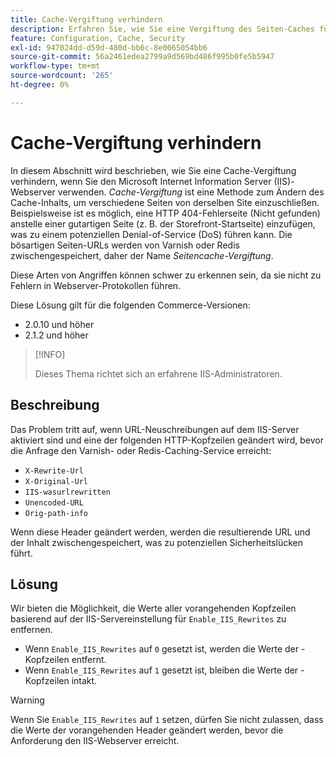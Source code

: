 ```yaml
---
title: Cache-Vergiftung verhindern
description: Erfahren Sie, wie Sie eine Vergiftung des Seiten-Caches für Ihre Commerce-Storefront verhindern.
feature: Configuration, Cache, Security
exl-id: 947024dd-d59d-480d-bb6c-8e0065054bb6
source-git-commit: 56a2461edea2799a9d569bd486f995b0fe5b5947
workflow-type: tm+mt
source-wordcount: '265'
ht-degree: 0%

---
```


# Cache-Vergiftung verhindern

In diesem Abschnitt wird beschrieben, wie Sie eine Cache-Vergiftung verhindern, wenn Sie den Microsoft Internet Information Server (IIS)-Webserver verwenden. _Cache-Vergiftung_ ist eine Methode zum Ändern des Cache-Inhalts, um verschiedene Seiten von derselben Site einzuschließen. Beispielsweise ist es möglich, eine HTTP 404-Fehlerseite (Nicht gefunden) anstelle einer gutartigen Seite (z. B. der Storefront-Startseite) einzufügen, was zu einem potenziellen Denial-of-Service (DoS) führen kann. Die bösartigen Seiten-URLs werden von Varnish oder Redis zwischengespeichert, daher der Name _Seitencache-Vergiftung_.

Diese Arten von Angriffen können schwer zu erkennen sein, da sie nicht zu Fehlern in Webserver-Protokollen führen.

Diese Lösung gilt für die folgenden Commerce-Versionen:

- 2.0.10 und höher
- 2.1.2 und höher

>[!INFO]
>
>Dieses Thema richtet sich an erfahrene IIS-Administratoren.

## Beschreibung

Das Problem tritt auf, wenn URL-Neuschreibungen auf dem IIS-Server aktiviert sind und eine der folgenden HTTP-Kopfzeilen geändert wird, bevor die Anfrage den Varnish- oder Redis-Caching-Service erreicht:

- `X-Rewrite-Url`
- `X-Original-Url`
- `IIS-wasurlrewritten`
- `Unencoded-URL`
- `Orig-path-info`

Wenn diese Header geändert werden, werden die resultierende URL und der Inhalt zwischengespeichert, was zu potenziellen Sicherheitslücken führt.

## Lösung

Wir bieten die Möglichkeit, die Werte aller vorangehenden Kopfzeilen basierend auf der IIS-Servereinstellung für `Enable_IIS_Rewrites` zu entfernen.

- Wenn `Enable_IIS_Rewrites` auf `0` gesetzt ist, werden die Werte der -Kopfzeilen entfernt.
- Wenn `Enable_IIS_Rewrites` auf `1` gesetzt ist, bleiben die Werte der -Kopfzeilen intakt.

>[!WARNING]
>
>Wenn Sie `Enable_IIS_Rewrites` auf `1` setzen, dürfen Sie nicht zulassen, dass die Werte der vorangehenden Header geändert werden, bevor die Anforderung den IIS-Webserver erreicht.
